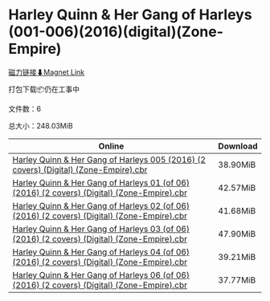 # Harley Quinn & Her Gang of Harleys (001-006)(2016)(digital)(Zone-Empire)

[磁力链接⬇Magnet Link](magnet:?xt=urn:btih:135c54b175e5499cec3fb6e95753582e52ad910f&dn=Harley%20Quinn%20%26%20Her%20Gang%20of%20Harleys%20%28001-006%29%282016%29%28digital%29%28Zone-Empire%29)

打包下载📦仍在工事中

文件数：6

总大小：248.03MiB

Online | Download
--- | ---
[Harley Quinn & Her Gang of Harleys 005 (2016) (2 covers) (Digital) (Zone-Empire).cbr](https://github.com/alicewish/markdown/blob/master/comic/Harley-Quinn-Her-Gang-of-Harleys-005-2016-2-covers-Digital-Zone-Empire-cbr.md) | 38.90MiB
[Harley Quinn & Her Gang of Harleys 01 (of 06) (2016) (2 covers) (Digital) (Zone-Empire).cbr](https://github.com/alicewish/markdown/blob/master/comic/Harley-Quinn-Her-Gang-of-Harleys-01-of-06-2016-2-covers-Digital-Zone-Empire-cbr.md) | 42.57MiB
[Harley Quinn & Her Gang of Harleys 02 (of 06) (2016) (2 covers) (Digital) (Zone-Empire).cbr](https://github.com/alicewish/markdown/blob/master/comic/Harley-Quinn-Her-Gang-of-Harleys-02-of-06-2016-2-covers-Digital-Zone-Empire-cbr.md) | 41.68MiB
[Harley Quinn & Her Gang of Harleys 03 (of 06) (2016) (2 covers) (Digital) (Zone-Empire).cbr](https://github.com/alicewish/markdown/blob/master/comic/Harley-Quinn-Her-Gang-of-Harleys-03-of-06-2016-2-covers-Digital-Zone-Empire-cbr.md) | 47.90MiB
[Harley Quinn & Her Gang of Harleys 04 (of 06) (2016) (2 covers) (Digital) (Zone-Empire).cbr](https://github.com/alicewish/markdown/blob/master/comic/Harley-Quinn-Her-Gang-of-Harleys-04-of-06-2016-2-covers-Digital-Zone-Empire-cbr.md) | 39.21MiB
[Harley Quinn & Her Gang of Harleys 06 (of 06) (2016) (2 covers) (Digital) (Zone-Empire).cbr](https://github.com/alicewish/markdown/blob/master/comic/Harley-Quinn-Her-Gang-of-Harleys-06-of-06-2016-2-covers-Digital-Zone-Empire-cbr.md) | 37.77MiB